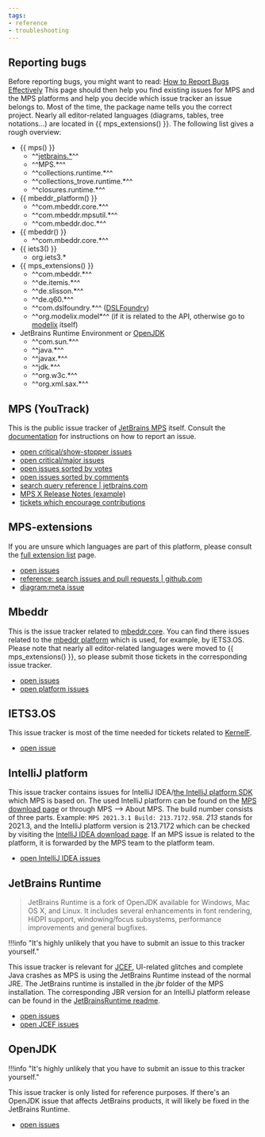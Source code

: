 ```yaml
---
tags:
- reference
- troubleshooting
---
```


## Reporting bugs

Before reporting bugs, you might want to read: [How to Report Bugs Effectively](https://www.chiark.greenend.org.uk/~sgtatham/bugs.html)
This page should then help you find existing issues for MPS and the MPS platforms and help you decide which issue tracker an
issue belongs to. Most of the time, the package name tells you the correct project. Nearly all editor-related languages
(diagrams, tables, tree notations...) are located in {{ mps_extensions() }}. The following list gives a rough overview:

- {{ mps() }}
    - ^^[jetbrains.*](core_languages.md)^^
    - ^^MPS.*^^
    - ^^collections.runtime.*^^
    - ^^collections_trove.runtime.*^^
    - ^^closures.runtime.*^^
- {{ mbeddr_platform() }}
    - ^^com.mbeddr.core.*^^
    - ^^com.mbeddr.mpsutil.*^^
    - ^^com.mbeddr.doc.*^^
- {{ mbeddr() }}
    - ^^com.mbeddr.core.*^^
- {{ iets3() }}
    - org.iets3.*
- {{ mps_extensions() }}
    - ^^com.mbeddr.*^^
    - ^^de.itemis.*^^
    - ^^de.slisson.*^^
    - ^^de.q60.*^^
    - ^^com.dslfoundry.*^^ ([DSLFoundry](https://github.com/DSLFoundry))
    - ^^org.modelix.model*^^ (if it is related to the API, otherwise go to [modelix](https://github.com/modelix?type=source) itself)
- JetBrains Runtime Environment or [OpenJDK](https://github.com/openjdk/jdk)
    - ^^com.sun.*^^
    - ^^java.*^^
    - ^^javax.*^^
    - ^^jdk.*^^
    - ^^org.w3c.*^^
    - ^^org.xml.sax.*^^

## MPS (YouTrack)

This is the public issue tracker of [JetBrains MPS](https://github.com/JetBrains/MPS) itself. Consult the [documentation](https://www.jetbrains.com/help/mps/getting-started.html#report-bug) for instructions on how to report an issue.

- [open critical/show-stopper issues](https://youtrack.jetbrains.com/issues/MPS?q=%23Critical%20%23Show-stopper%20%20%23Open%20)
- [open critical/major issues](https://youtrack.jetbrains.com/issues/MPS?q=Priority:%20Major%20Priority:%20Critical%20%23Open%20)
- [open issues sorted by votes](https://youtrack.jetbrains.com/issues/MPS?q=sort%20by:%20votes%20desc%20%23Open%20)
- [open issues sorted by comments](https://youtrack.jetbrains.com/issues/MPS?q=sort%20by:%20comments%20%20desc%20%23Open%20)
- [search query reference | jetbrains.com](https://www.jetbrains.com/help/youtrack/server/Search-and-Command-Attributes.html)
- [MPS X Release Notes (example)](https://youtrack.jetbrains.com/releaseNotes/MPS?q=%23Resolved%20Fix%20versions:%202021.1.4&title=MPS%202021.1.4%20Release%20Notes&_ga=2.50080358.1125194593.1665382985-2058359210.1628057624&_gl=1*19vge7b*_ga*MjA1ODM1OTIxMC4xNjI4MDU3NjI0*_ga_9J976DJZ68*MTY2NTM4NTY0My4zMzMuMS4xNjY1Mzg1ODE5LjQxLjAuMA..)
- [tickets which encourage contributions](https://youtrack.jetbrains.com/issues/MPS?q=%23mps-contribution%20%23Open%20)

## MPS-extensions

If you are unsure which languages are part of this platform, please consult the [full extension list](https://jetbrains.github.io/MPS-extensions/extensions/all/) page.

- [open issues](https://github.com/JetBrains/MPS-extensions/issues?q=is%3Aissue+is%3Aopen+sort%3Aupdated-desc)
- [reference: search issues and pull requests | github.com](https://docs.github.com/en/search-github/searching-on-github/searching-issues-and-pull-requests)
- [diagram:meta issue](https://github.com/JetBrains/MPS-extensions/issues/120)

## Mbeddr

This is the issue tracker related to [mbeddr.core](https://github.com/mbeddr/mbeddr.core). You can find there issues related
to the [mbeddr platform](http://mbeddr.com/platform.html) which is used, for example, by IETS3.OS. Please note that nearly
all editor-related languages were moved to {{ mps_extensions() }}, so please submit those tickets in the corresponding issue tracker.


- [open issues](https://github.com/mbeddr/mbeddr.core/issues?q=is%3Aissue+is%3Aopen+sort%3Aupdated-desc)
- [open platform issues](https://github.com/mbeddr/mbeddr.core/issues?q=is%3Aopen+label%3Aplatform+sort%3Aupdated-desc)

## IETS3.OS

This issue tracker is most of the time needed for tickets related to [KernelF](https://voelter.de/data/books/kernelf-designEvoUse.pdf).

- [open issue](https://github.com/IETS3/iets3.opensource/issues?q=is%3Aissue+is%3Aopen+sort%3Aupdated-desc)

## IntelliJ platform

This issue tracker contains issues for IntelliJ IDEA/[the IntelliJ platform SDK](https://plugins.jetbrains.com/docs/intellij/welcome.html) which MPS is based on. The used IntelliJ platform can be found on the 
[MPS download page](https://www.jetbrains.com/de-de/mps/download/) or through MPS --> About MPS. The build number consists
of three parts. Example: `MPS 2021.3.1 Build: 213.7172.958`. *213* stands for 2021.3, and the IntelliJ platform version is 213.7172 which
can be checked by visiting the [IntelliJ IDEA download page](https://www.jetbrains.com/de-de/idea/download/other.html).
If an MPS issue is related to the platform, it is forwarded by the MPS team to the platform team.

- [open IntelliJ IDEA issues](https://youtrack.jetbrains.com/issues/IDEA?q=%23Open%20)

## JetBrains Runtime

> JetBrains Runtime is a fork of OpenJDK available for Windows, Mac OS X, and Linux. It includes several enhancements in font rendering, HiDPI support, windowing/focus subsystems, performance improvements and general bugfixes.

!!!info "It's highly unlikely that you have to submit an issue to this tracker yourself."

This issue tracker is relevant for [JCEF](https://plugins.jetbrains.com/docs/intellij/jcef.html), UI-related glitches and
complete Java crashes as MPS is using the JetBrains Runtime instead of the normal JRE. The JetBrains runtime is installed
in the *jbr* folder of the MPS installation. The corresponding JBR version for an IntelliJ platform release can be found
in the [JetBrainsRuntime readme](https://github.com/JetBrains/JetBrainsRuntime#releases-based-on-jdk-11).

- [open issues](https://youtrack.jetbrains.com/issues/JBR?q=%23Open%20)
- [open JCEF issues](https://youtrack.jetbrains.com/issues/JBR?q=%23Open%20%23jcef%20)

## OpenJDK

!!!info "It's highly unlikely that you have to submit an issue to this tracker yourself."

This issue tracker is only listed for reference purposes. If there's an OpenJDK issue that affects JetBrains products, it
will likely be fixed in the JetBrains Runtime.

- [open issues](https://bugs.openjdk.org/projects/JDK/issues/)
